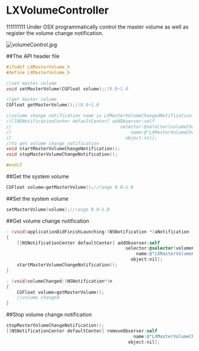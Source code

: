 LXVolumeController
==================
111111111
Under OSX programmatically control the master volume as well as register the volume change notification.

![volumeControl.jpg](http://lianxu.me/wp-content/uploads/2013/07/volumeControl.jpg "Volume Control")

##The API header file

```objective-c
#ifndef LXMasterVolume_h
#define LXMasterVolume_h

//set master volume
void setMasterVolume(CGFloat volume);//0.0~1.0

//get master volume
CGFloat getMasterVolume();//0.0~1.0

//volume change notification name is LXMasterVolumeChangedNotification
//[[NSNotificationCenter defaultCenter] addObserver:self
//                                         selector:@selector(volumeChanged:)
//                                             name:@"LXMasterVolumeChangedNotification"
//                                           object:nil];
//to get volume change notification
void startMasterVolumeChangeNotification();
void stopMasterVolumeChangeNotification();

#endif
```

##Get the system volume

```objective-c
CGFloat volume=getMasterVolume();//range 0.0~1.0 
```

##Set the system volume

```objective-c
setMasterVolume(volume);//range 0.0~1.0 
```


##Get volume change notification

```objective-c
- (void)applicationDidFinishLaunching:(NSNotification *)aNotification
{
    [[NSNotificationCenter defaultCenter] addObserver:self
                                             selector:@selector(volumeChanged:)
                                                 name:@"LXMasterVolumeChangedNotification"
                                               object:nil];
    startMasterVolumeChangeNotification();
}

- (void)volumeChanged:(NSNotification*)n
{
    CGFloat volume=getMasterVolume();
    //volume changed
}
```

##Stop volume change notification

```objective-c
stopMasterVolumeChangeNotification();  
[[NSNotificationCenter defaultCenter] removeObserver:self
												name:@"LXMasterVolumeChangedNotification"
											  object:nil];
```


